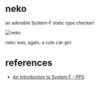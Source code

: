# neko
an adorable System-F static type checker!

![neko](http://i.imgur.com/n4j7vuIl.png)

neko was, again, a cute cat-girl.

# references
* [An Introduction to System F - PPS](http://www.pps.univ-paris-diderot.fr/~miquel/slides/got03-1.pdf)
